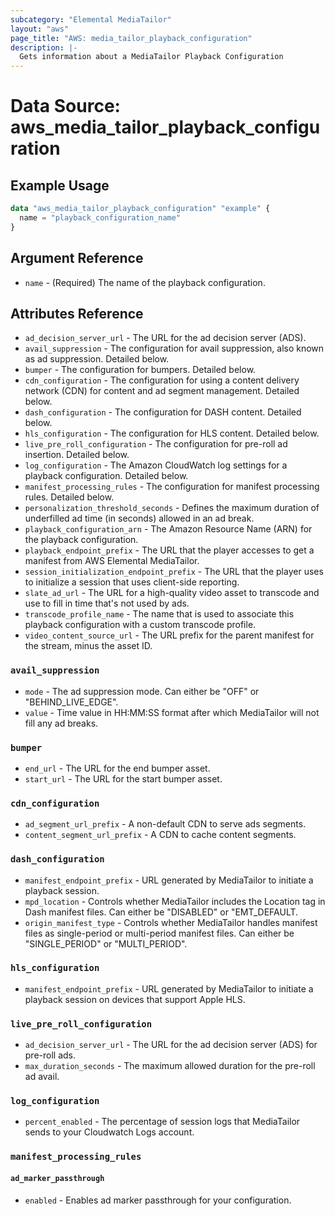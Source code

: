 ```yaml
---
subcategory: "Elemental MediaTailor"
layout: "aws"
page_title: "AWS: media_tailor_playback_configuration"
description: |-
  Gets information about a MediaTailor Playback Configuration
---
```


# Data Source: aws_media_tailor_playback_configuration

## Example Usage

```terraform
data "aws_media_tailor_playback_configuration" "example" {
  name = "playback_configuration_name"
}
```

## Argument Reference

* `name` - (Required) The name of the playback configuration.

## Attributes Reference

* `ad_decision_server_url` - The URL for the ad decision server (ADS).
* `avail_suppression` - The configuration for avail suppression, also known as ad suppression. Detailed below.
* `bumper` - The configuration for bumpers. Detailed below.
* `cdn_configuration` - The configuration for using a content delivery network (CDN) for content and ad segment management. Detailed below.
* `dash_configuration` - The configuration for DASH content. Detailed below.
* `hls_configuration` - The configuration for HLS content. Detailed below.
* `live_pre_roll_configuration` - The configuration for pre-roll ad insertion. Detailed below.
* `log_configuration` - The Amazon CloudWatch log settings for a playback configuration. Detailed below.
* `manifest_processing_rules` - The configuration for manifest processing rules. Detailed below.
* `personalization_threshold_seconds` - Defines the maximum duration of underfilled ad time (in seconds) allowed in an ad break.
* `playback_configuration_arn` - The Amazon Resource Name (ARN) for the playback configuration.
* `playback_endpoint_prefix` - The URL that the player accesses to get a manifest from AWS Elemental MediaTailor.
* `session_initialization_endpoint_prefix` - The URL that the player uses to initialize a session that uses client-side reporting.
* `slate_ad_url` - The URL for a high-quality video asset to transcode and use to fill in time that's not used by ads.
* `transcode_profile_name` - The name that is used to associate this playback configuration with a custom transcode profile.
* `video_content_source_url` - The URL prefix for the parent manifest for the stream, minus the asset ID.

### `avail_suppression`

* `mode` - The ad suppression mode. Can either be "OFF" or "BEHIND_LIVE_EDGE".
* `value` - Time value in HH:MM:SS format after which MediaTailor will not fill any ad breaks.

### `bumper`

* `end_url` - The URL for the end bumper asset.
* `start_url` - The URL for the start bumper asset.

### `cdn_configuration`

* `ad_segment_url_prefix` - A non-default CDN to serve ads segments.
* `content_segment_url_prefix` - A CDN to cache content segments.

### `dash_configuration`

* `manifest_endpoint_prefix` - URL generated by MediaTailor to initiate a playback session.
* `mpd_location` - Controls whether MediaTailor includes the Location tag in Dash manifest files. Can either be "DISABLED" or "EMT_DEFAULT.
* `origin_manifest_type` - Controls whether MediaTailor handles manifest files as single-period or multi-period manifest files. Can either be "SINGLE_PERIOD" or "MULTI_PERIOD".

### `hls_configuration`

* `manifest_endpoint_prefix` - URL generated by MediaTailor to initiate a playback session on devices that support Apple HLS.

### `live_pre_roll_configuration`

* `ad_decision_server_url` - The URL for the ad decision server (ADS) for pre-roll ads.
* `max_duration_seconds` -  The maximum allowed duration for the pre-roll ad avail.

### `log_configuration`

* `percent_enabled` - The percentage of session logs that MediaTailor sends to your Cloudwatch Logs account.

### `manifest_processing_rules`
#### `ad_marker_passthrough`

* `enabled` - Enables ad marker passthrough for your configuration.


